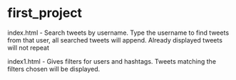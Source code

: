 # first_project

index.html - Search tweets by username. Type the username to find tweets from that user, all searched tweets will append. Already displayed tweets will not repeat

index1.html - Gives filters for users and hashtags. Tweets matching the filters chosen will be displayed. 
